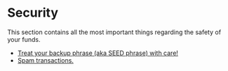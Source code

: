 # Security

This section contains all the most important things regarding the safety of your funds.

 * [Treat your backup phrase (aka SEED phrase) with care!](security/safe-place.md)
 * [Spam transactions.](security/spam-transactions.md)
